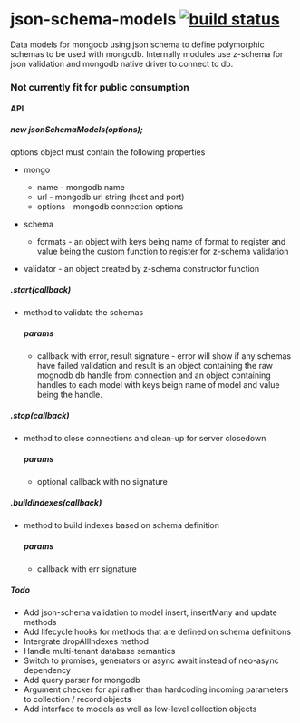 # json-schema-models [![build status](https://travis-ci.org/simon-p-r/json-schema-models.svg?branch=master)](https://travis-ci.org/simon-p-r/json-schema-models)

Data models for mongodb using json schema to define polymorphic schemas to be used with mongodb.
Internally modules use z-schema for json validation and mongodb native driver to connect to db.

### Not currently fit for public consumption


#### API

##### new jsonSchemaModels(options);

options object must contain the following properties
+ mongo
   + name - mongodb name
   + url - mongodb url string (host and port)
   + options - mongodb connection options

+ schema
   + formats - an object with keys being name of format to register and value being the custom function to register for z-schema validation
+ validator - an object created by z-schema constructor function

##### .start(callback)

+ method to validate the schemas

    ##### params
    + callback with error, result signature - error will show if any schemas have failed validation and result is an object containing the raw mognodb db handle from connection and an object containing handles to each model with keys beign name of model and value being the handle.

##### .stop(callback)

+ method to close connections and clean-up for server closedown

    ##### params
    + optional callback with no signature

##### .buildIndexes(callback)

+ method to build indexes based on schema definition

    ##### params
    + callback with err signature

##### Todo

+ Add json-schema validation to model insert, insertMany and update methods
+ Add lifecycle hooks for methods that are defined on schema definitions
+ Intergrate dropAllIndexes method
+ Handle multi-tenant database semantics
+ Switch to promises, generators or async await instead of neo-async dependency
+ Add query parser for mongodb
+ Argument checker for api rather than hardcoding incoming parameters to collection / record objects
+ Add interface to models as well as low-level collection objects
